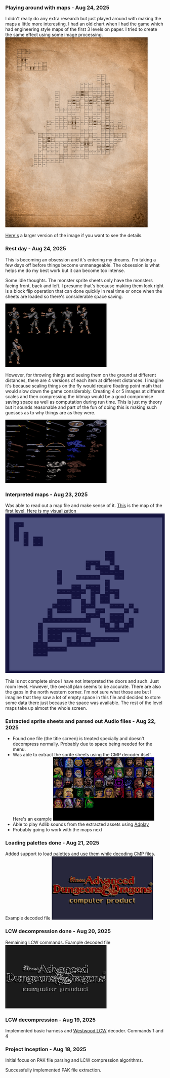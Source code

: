 ### Playing around with maps - Aug 24, 2025
I didn't really do any extra research but just played around with making the maps a little more interesting. I had an old chart when I had the game which had engineering style maps of the first 3 levels on paper. I tried to create the same effect using some image processing. 
![Map level1](images/map1.png)

[Here's](images/map1-full.png) a larger version of the image if you want to see the details.


### Rest day  - Aug 24, 2025
This is becoming an obsession and it's entering my dreams. I'm taking a few days off before things become unmanageable. The obsession is what helps me do my best work but it can become too intense. 

Some idle thoughts. The monster sprite sheets only have the monsters facing front, back and left. I presume that's because making them look right is a block flip operation that can done quickly in real time or once when the sheets are loaded so there's considerable space saving.

![zombie](images/zombie.png)

However, for throwing things and seeing them on the ground at different distances, there are 4 versions of each item at different distances. I imagine it's because scaling things on the fly would require floating point math that would slow down the game considerably. Creating 4 or 5 images at different scales and then compressing the bitmap would be a good compromise saving space as well as computation during run time. This is just my theory but it sounds reasonable and part of the fun of doing this is making such guesses as to why things are as they were. 

![Items](images/iteml1.png)

### Interpreted maps  - Aug 23, 2025
Was able to read out a map file and make sense of it. [This](https://www.oldgames.sk/dungeon-mapper/map.php?map=20) is the map of the first level. Here is my visualization ![Level One](images/level1map.png)

This is not complete since I have not interpreted the doors and such. Just room level. However, the overall plan seems to be accurate. There are also the gaps in the north western corner. I'm not sure what those are but I imagine that they saw a lot of empty space in this file and decided to store some data there just because the space was available. The rest of the level maps take up almost the whole screen.

### Extracted sprite sheets and parsed out Audio files  - Aug 22, 2025
- Found one file (the title screen) is treated specially and doesn't decompress normally. Probably due to space being needed for the menu.
- Was able to extract the sprite sheets using the CMP decoder itself. Here's an example ![Chargen](images/CHARGENA.CPS.png)
- Able to play Adlib sounds from the extracted assets using [Adplay](https://github.com/adplug/adplay-unix)
- Probably going to work with the maps next

### Loading palettes done  - Aug 21, 2025
Added support to load palettes and use them while decoding CMP files. Example decoded file ![Dungeons&Dragons](images/dand-palette.png)

### LCW decompression done  - Aug 20, 2025
Remaining LCW commands. Example decoded file ![Dungeons&Dragons](images/DAND.CMP.png)

### LCW decompression - Aug 19, 2025
Implemented basic harness and [Westwood LCW](https://moddingwiki.shikadi.net/wiki/Westwood_LCW) decoder. Commands 1 and 4


### Project Inception - Aug 18, 2025
Initial focus on PAK file parsing and LCW compression algorithms.

Successfully implemented PAK file extraction.




